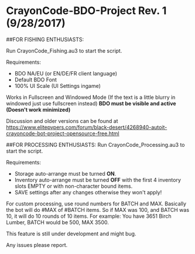# CrayonCode-BDO-Project Rev. 1 (9/28/2017)

##FOR FISHING ENTHUSIASTS:

Run CrayonCode_Fishing.au3 to start the script.

Requirements:
* BDO NA/EU (or EN/DE/FR client language)
* Default BDO Font
* 100% UI Scale (UI Settings ingame)

Works in Fullscreen and Windowed Mode (If the text is a little blurry in windowed just use fullscreen instead)
**BDO must be visible and active (Doesn't work minimized)**

Discussion and older versions can be found at https://www.elitepvpers.com/forum/black-desert/4268940-autoit-crayoncode-bot-project-opensource-free.html

##FOR PROCESSING ENTHUSIASTS:
Run CrayonCode_Processing.au3 to start the script.

Requirements:
* Storage auto-arrange must be turned **ON**.
* Inventory auto-arrange must be turned **OFF** with the first 4 inventory slots EMPTY or with non-character bound items.
* SAVE settings after any changes otherwise they won't apply!

For custom processing, use round numbers for BATCH and MAX. Basically the bot will do #MAX of #BATCH items. So if MAX was 100, and BATCH was 10, it will do 10 rounds of 10 items.
For example: You have 3651 Birch Lumber, BATCH would be 500, MAX 3500. 

This feature is still under development and might bug.

Any issues please report.